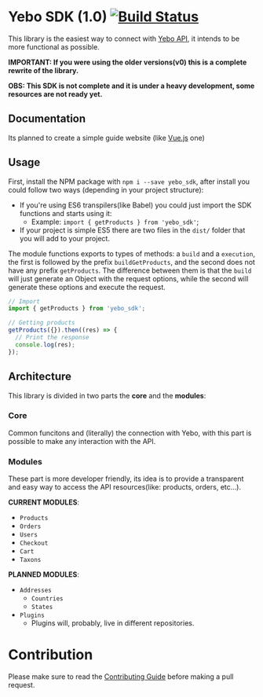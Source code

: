 # Yebo SDK (1.0) [![Build Status](https://travis-ci.org/yebo-ecommerce/js-sdk.svg?branch=develop)](https://travis-ci.org/yebo-ecommerce/js-sdk)
This library is the easiest way to connect with [Yebo API](http://yebo.com.br/), it intends to be more functional as possible.

**IMPORTANT: If you were using the older versions(v0) this is a complete rewrite of the library.**

**OBS: This SDK is not complete and it is under a heavy development, some resources are not ready yet.**

## Documentation
Its planned to create a simple guide website (like [Vue.js](http://vuejs.org/guide/) one)

## Usage
First, install the NPM package with `npm i --save yebo_sdk`, after install you could follow two ways (depending in your project structure):

* If you're using ES6 transpilers(like Babel) you could just import the SDK functions and starts using it:
  * Example: `import { getProducts } from 'yebo_sdk'`;
* If your project is simple ES5 there are two files in the `dist/` folder that you will add to your project.

The module functions exports to types of methods: a `build` and a `execution`, the first is followed by the prefix `buildGetProducts`, and the second does not have any prefix `getProducts`.
The difference between them is that the `build` will just generate an Object with the request options, while the second will generate these options and execute the request.
```javascript
// Import
import { getProducts } from 'yebo_sdk';

// Getting products
getProducts({}).then((res) => {
  // Print the response
  console.log(res);
});
```

## Architecture
This library is divided in two parts the **core** and the **modules**:

### Core
Common funcitons and (literally) the connection with Yebo, with this part is possible to make any
interaction with the API.

### Modules
These part is more developer friendly, its idea is to provide a transparent and easy way to access
the API resources(like: products, orders, etc...).

**CURRENT MODULES**:

* `Products`
* `Orders`
* `Users`
* `Checkout`
* `Cart`
* `Taxons`

**PLANNED MODULES**:

* `Addresses`
  * `Countries`
  * `States`
* `Plugins`
  * Plugins will, probably, live in different repositories.

# Contribution
Please make sure to read the [Contributing Guide](CONTRIBUTING.md) before making a pull request.

